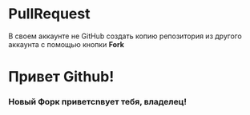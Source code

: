 # PullRequest
В своем аккаунте не GitHub создать копию репозитория из другого аккаунта с помощью кнопки **Fork**

# Привет Github!

### Новый Форк приветсnвует тебя, владелец!
